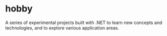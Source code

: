 # hobby
A series of experimental projects built with .NET to learn new concepts and technologies, and to explore various application areas.
